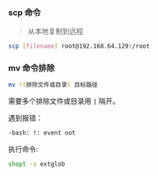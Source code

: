 ### scp 命令

> 从本地复制到远程

```bash
scp [filename] root@192.168.64.129:/root
```



### mv 命令排除

```bash
mv !(排除文件或目录) 目标路径
```

需要多个排除文件或目录用 `|` 隔开。  

遇到报错：  

```bash
-bash: !: event not  
```

执行命令:  

```bash
shopt -s extglob
```

